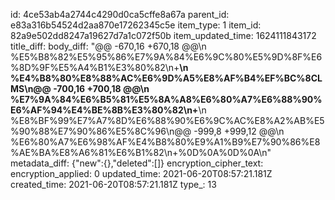 id: 4ce53ab4a2744c4290d0ca5cffe8a67a
parent_id: e83a316b54524d2aa870e17262345c5e
item_type: 1
item_id: 82a9e502dd8247a19627d7a1c072f50b
item_updated_time: 1624111843172
title_diff: 
body_diff: "@@ -670,16 +670,18 @@\\n %E5%B8%82%E5%95%86%E7%9A%84%E6%9C%80%E5%9D%8F%E6%8D%9F%E5%A4%B1%E3%80%82\\n+**\\n %E4%B8%80%E8%88%AC%E6%9D%A5%E8%AF%B4%EF%BC%8CLMS\\n@@ -700,16 +700,18 @@\\n %E7%9A%84%E6%B5%81%E5%8A%A8%E6%80%A7%E6%88%90%E6%AF%94%E4%BE%8B%E3%80%82\\n+**\\n %E8%BF%99%E7%A7%8D%E6%88%90%E6%9C%AC%E8%A2%AB%E5%90%88%E7%90%86%E5%8C%96\\n@@ -999,8 +999,12 @@\\n %E6%80%A7%E6%98%AF%E4%B8%80%E9%A1%B9%E7%90%86%E8%AE%BA%E8%A6%81%E6%B1%82\\n+%0D%0A%0D%0A\\n"
metadata_diff: {"new":{},"deleted":[]}
encryption_cipher_text: 
encryption_applied: 0
updated_time: 2021-06-20T08:57:21.181Z
created_time: 2021-06-20T08:57:21.181Z
type_: 13